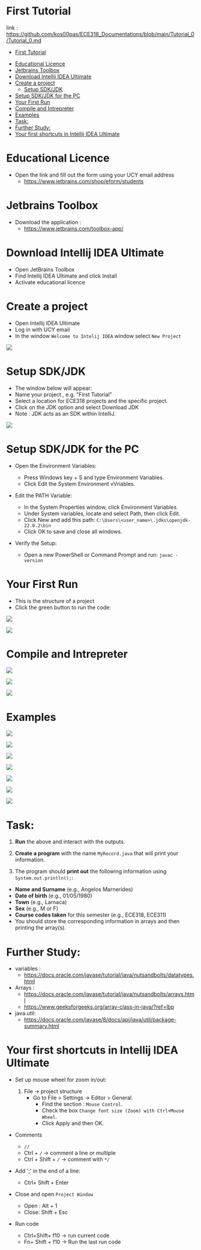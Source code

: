
# First Tutorial
link : https://github.com/kos00pas/ECE318_Documentations/blob/main/Tutorial_0/Tutorial_0.md
<!-- toc -->

- [First Tutorial](#first-tutorial)
* [Educational Licence](#educational-licence)
* [Jetbrains Toolbox](#jetbrains-toolbox)
* [Download Intellij IDEA Ultimate](#download--intellij-idea-ultimate)
* [Create a project](#create-a-project)
    + [Setup SDK/JDK](#setup-sdkjdk)
* [Setup SDK/JDK for the PC](#setup-sdkjdk-for-the-pc)
* [Your First Run](#your-first-run)
* [Compile and Intrepreter](#compile-and-intrepreter)
* [Examples](#examples)
* [Task:](#task)
* [Further Study:](#further-study)
* [Your first shortcuts in Intellij IDEA Ultimate](#your-first-shortcuts-in-intellij-idea-ultimate)

<!-- tocstop -->
<div style="page-break-after: always;"></div>


# Educational Licence 
* Open the link and fill out the form using your UCY email address
  * https://www.jetbrains.com/shop/eform/students

# Jetbrains Toolbox 
  * Download the application : 
    * https://www.jetbrains.com/toolbox-app/
    


# Download  Intellij IDEA Ultimate
  * Open JetBrains  Toolbox  
  * Find Intellij IDEA Ultimate and click Install
  * Activate educational licence 


# Create a project
  * Open  Intellij IDEA Ultimate
  * Log in with UCY email
  * In the window  `Welcome to Intelij IDEA` window select `New Project`

![](images/New_project_1.png)

<div style="page-break-after: always;"></div>


# Setup SDK/JDK  
* The window below will appear:
* Name your project , e.g. "First Tutorial"
* Select a location for ECE318 projects and the specific project.
* Click on the JDK option and select Download JDK
* Note : JDK acts as an SDK within IntelliJ.

![](images/New_project.png)

 


# Setup SDK/JDK for the PC  
* Open the Environment Variables:
  * Press Windows key + S and type Environment Variables.
  * Click Edit the System Environment vVriables.


* Edit the PATH Variable:
  * In the System Properties window, click Environment Variables.
  * Under System variables, locate and select Path, then click Edit.
  * Click New and add this path:
    `C:\Users\<user_name>\.jdks\openjdk-22.0.2\bin`
  * Click OK to save and close all windows.
 

* Verify the Setup:
  * Open a new PowerShell or Command Prompt and run:
      `javac -version`

<div style="page-break-after: always;"></div>

# Your First Run
* This is the structure of a project
* Click the green button to run the code:

![](images/project_structure.png)

![](images/first_run.png)


# Compile and Intrepreter

![](images/compilation.png)

![](images/src.png)

![](images/class.png)

<div style="page-break-after: always;"></div>

# Examples

![](./carbonn/main.png)

![](./carbonn/second.png)
<div style="page-break-after: always;"></div>

![](./carbonn/variables.png)
<div style="page-break-after: always;"></div>

![](./carbonn/ar0.png)
<div style="page-break-after: always;"></div>

![](./carbonn/ar1.png)

![](./carbonn/ar2.png)

![](./carbonn/ar3.png)


<div style="page-break-after: always;"></div>


# Task:

1. **Run** the above and interact with the outputs.

2. **Create a program** with the name `MyRecord.java` that will print your information.

3. The program should **print out** the following information using `System.out.println();`:
  - **Name and Surname** (e.g., Angelos Marnerides)
  - **Date of birth** (e.g., 01/05/1980)
  - **Town** (e.g., Larnaca)
  - **Sex** (e.g., M or F)
  - **Course codes taken** for this semester (e.g., ECE318, ECE311)
  - You should store the corresponding information in arrays and then printing the array(s).

<div style="page-break-after: always;"></div>

# Further Study:
* variables : 
  * https://docs.oracle.com/javase/tutorial/java/nutsandbolts/datatypes.html
* Arrays :
  * https://docs.oracle.com/javase/tutorial/java/nutsandbolts/arrays.html
  * https://www.geeksforgeeks.org/array-class-in-java/?ref=lbp
* java.util: 
  * https://docs.oracle.com/javase/8/docs/api/java/util/package-summary.html



# Your first shortcuts in Intellij IDEA Ultimate
*  Set up mouse wheel for zoom in/out:
   1. File -> project structure
      * Go to File > Settings -> Editor > General.
          - Find the section : `Mouse Control`.
          - Check the box  `Change font size (Zoom) with Ctrl+Mouse Wheel`.
          - Click Apply and then OK.
* Comments
  * `//` 
  * Ctrl + `/` -> comment a line  or multiple 
  * Ctrl + Shift + `/` -> comment with `*/`


* Add ';' in the end of a line: 
  *  Ctrl+ Shift + Enter  
 

* Close and open `Project Window `
   * Open : Alt + 1 
   * Close: Shift + Esc


* Run code 
   * Ctrl+Shift+ f10 -> run current code 
   * Fn+ Shift + f10 -> Run the last run code 


